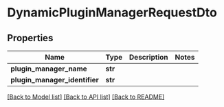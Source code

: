 # DynamicPluginManagerRequestDto

## Properties
Name | Type | Description | Notes
------------ | ------------- | ------------- | -------------
**plugin_manager_name** | **str** |  | 
**plugin_manager_identifier** | **str** |  | 

[[Back to Model list]](../README.md#documentation-for-models) [[Back to API list]](../README.md#documentation-for-api-endpoints) [[Back to README]](../README.md)

